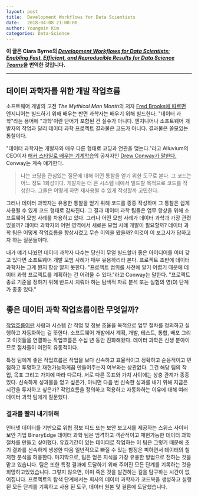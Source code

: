 ```yaml
---
layout: post
title:  Development Workflows for Data Scientists
date:   2018-04-08 21:00:00
author: Youngmin Kim
categories: Data-Science
---  
```

  
   
**이 글은 Ciara Byrne의 [*Development Workflows for Data Scientists: Enabling Fast, Efficient, and Reproducible Results for Data Science Teams*](https://resources.github.com/downloads/development-workflows-data-scientists.pdf)을 번역한 것입니다.**
  
  
  
- - -
## 데이터 과학자를 위한 개발 작업흐름
  
  
소프트웨어 개발의 고전 *The Mythical Man Month*의 저자 [Fred Brooks에 따르면](https://www.fastcompany.com/3023543/why-good-programming-projects-go-bad?show_rev_content) 엔지니어는 빌드하기 위해 배우는 반면 과학자는 배우기 위해 빌드한다. "데이터 과학"라는 용어에 "과학'이란 단어가 포함된 건 실수가 아니다. 엔지니어나 소프트웨어 개발자의 작업과 달리 데이터 과학 프로젝트 결과물은 코드가 아니다. 결과물은 쓸모있는 통찰이다. 
  
"데이터 과학자는 개발자와 매우 다른 형태로 코딩과 연관을 맺는다."라고 Alluvium의 CEO이자 [해커 스타일로 배우는 기계학습](http://shop.oreilly.com/product/0636920018483.do)의 공저자인 [Drew Conway가 말한다.](https://www.fastcompany.com/3016160/what-hackers-should-know-about-machine-learning?show_rev_content) Conway는 계속 얘기한다.  
> 나는 코딩을 관심있는 질문에 대해 어떤 통찰을 얻기 위한 도구로 본다. 그 코드는 어느 정도 1회성이다. 개발자는 더 큰 시스템 내에서 빌드할 목적으로 코드를 작성한다. 그들은 어떻게 하면 재사용될 수 있게 작성할까 고민한다.

그러나 데이터 과학자는 유용한 통찰을 얻기 위해 코드를 종종 작성하며 그 통찰은 쉽게 사용될 수 있게 코드 형태로 감싸진다. 그 결과 데이터 과학 팀들은 업무 향상을 위해 소프트웨어 모범 사례를 차용하고 있다. 그러나 어떤 모범 사례가 데이터 과학과 가장 관련있을까? 데이터 과학자의 어떤 영역에서 새로운 모범 사례 개발이 필요할까? 데이터 과학 팀은 어떻게 작업흐름을 향상시켰고 무슨 이익을 봤을까? 이것이 이 보고서가 답하고자 하는 질문들이다.

내가 얘기 나눴던 데이터 과학자 다수는 당신이 무얼 빌드할까 좋은 아이디어를 이미 갖고 있다면 소프트웨어 개발 모범 사례가 매우 유용하리라 본다. 프로젝트 초반에 데이터 과학자는 그게 뭔지 항상 알지 못한다. "프로젝트 범위를 사전에 알기 어렵기 때문에 데이터 과학 프로젝트를 계획하는 건 어려울 수 있다."라고 Conway는 말한다. "프로젝트 종료 기준을 정하기 위해 반드시 치뤄야 하는 탐색적 자료 분석 또는 실험의 영(0) 단계가 종종 있다."

## 좋은 데이터 과학 작업흐름이란 무엇일까?

[작업흐름이란](http://www.pnmsoft.com/resources/bpm-tutorial/workflow-tutorial/) 사람과 시스템 간 작업 및 정보 조율을 목적으로 업무 절차를 정의하고 실행하고 자동화하는 걸 뜻한다. 소프트웨어 개발에서 계획, 개발, 테스트, 통합, 배포 그리고 이것들을 연결하는 작업흐름은 수십 년 동안 진화해왔다. 데이터 과학은 신생 분야이므로 절차들이 여전히 유동적이다.

특정 팀에게 좋은 작업흐름은 작업을 보다 신속하고 효율적이고 정확하고 순응적이고 민첩하고 투명하고 재현가능하게끔 만들어주는지 여부와는 상관없다. 그건 해당 팀의 작업, 목표 그리고 가치에 따라 다르다. 서로 다른 목표와 가치 사이에는 상충 관계가 종종 있다. 신속하게 성과물을 얻고 싶은가, 아니면 다음 번 신속한 성과를 내기 위해 지금은 시간을 투자하고 싶은가? 작업흐름을 정의하고 적용하고 자동화하는 이유에 대해 여러 데이터 과학 팀에게 질문했다.

### 결과를 빨리 내기위해

인터넷 데이터를 기반으로 위협 정보 피드 또는 보안 보고서를 제공하는 스위스 사이버 보안 기업 BinaryEdge 데이터 과학 팀은 엄격하고 객관적이고 재현가능한 데이터 과학 절차를 만들고 싶어했다. 유효기간이 있는 데이터로 작업하는 이 팀은 그렇기 때문에 초기 결과를 신속하게 생성한 다음 일반적으로 빠질 수 있는 함정은 피하면서 데이터의 철저한 분석을 허용한다. 마지막으로, 팀은 얻은 지식을 가장 유용한 방법으로 전하는 것을 맡고 있습니다. 팀은 또한 특정 결과에 도달하기 위해 주어진 모든 단계를 기록하는 것을 희망하고있었습니다. 그렇지 않으면, 이미 죽은 것을 발견하는 길을 탐구하는 시간이 없어집니다. 프로젝트의 탐색 단계에서는 회사의 데이터 과학자가 코드북을 생성하고 실행 된 모든 단계를 기록하고 사용 된 도구, 데이터 원본 및 결론에 도달했습니다.
